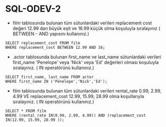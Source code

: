 # SQL-ODEV-2

+ film tablosunda bulunan tüm sütunlardaki verileri replacement cost değeri 12.99 dan büyük eşit ve 16.99 küçük olma koşuluyla sıralayınız ( BETWEEN - AND yapısını kullanınız.)

````
SELECT replacement_cost FROM film
WHERE replacement_cost BETWEEN 12.99 AND 16;

````

+ .actor tablosunda bulunan first_name ve last_name sütunlardaki verileri first_name 'Penelope' veya 'Nick' veya 'Ed' değerleri olması koşuluyla sıralayınız. ( IN operatörünü kullanınız.)

````
SELECT first_name, last_name FROM actor
WHERE first_name IN ('Penelope','Nick','Ed');

````
+ film tablosunda bulunan tüm sütunlardaki verileri rental_rate 0.99, 2.99, 4.99 VE replacement_cost 12.99, 15.99, 28.99 olma koşullarıyla sıralayınız. ( IN operatörünü kullanınız.)

````
SELECT * FROM film
WHERE (rental_rate IN(0.99, 2.99, 4.99)) AND (replacement_cost IN(12.99, 15.99, 28.99 ));

